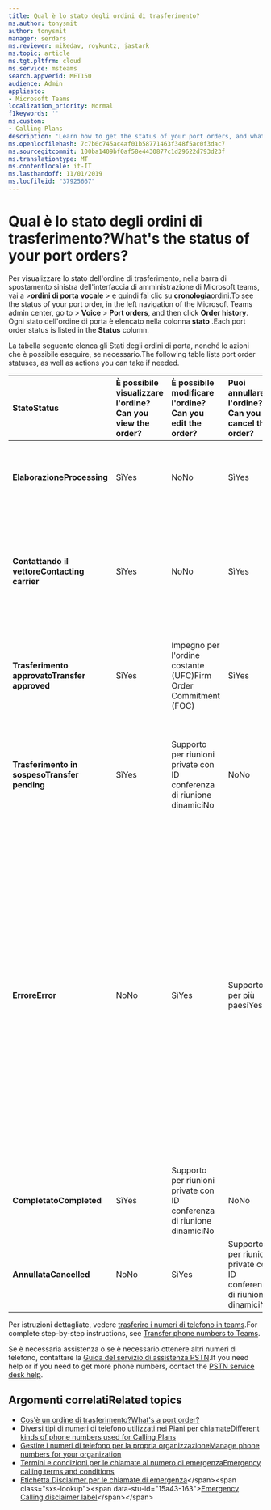 ```yaml
---
title: Qual è lo stato degli ordini di trasferimento?
ms.author: tonysmit
author: tonysmit
manager: serdars
ms.reviewer: mikedav, roykuntz, jastark
ms.topic: article
ms.tgt.pltfrm: cloud
ms.service: msteams
search.appverid: MET150
audience: Admin
appliesto:
- Microsoft Teams
localization_priority: Normal
f1keywords: ''
ms.custom:
- Calling Plans
description: 'Learn how to get the status of your port orders, and what the different actions you can take on them. '
ms.openlocfilehash: 7c7b0c745ac4af01b58771463f348f5ac0f3dac7
ms.sourcegitcommit: 100ba1409bf0af58e4430877c1d29622d793d23f
ms.translationtype: MT
ms.contentlocale: it-IT
ms.lasthandoff: 11/01/2019
ms.locfileid: "37925667"
---
```

# <a name="whats-the-status-of-your-port-orders"></a><span data-ttu-id="15a43-103">Qual è lo stato degli ordini di trasferimento?</span><span class="sxs-lookup"><span data-stu-id="15a43-103">What's the status of your port orders?</span></span>

<span data-ttu-id="15a43-104">Per visualizzare lo stato dell'ordine di trasferimento, nella barra di spostamento sinistra dell'interfaccia di amministrazione di Microsoft teams, vai a >**ordini di porta** **vocale** > e quindi fai clic su **cronologia**ordini.</span><span class="sxs-lookup"><span data-stu-id="15a43-104">To see the status of your port order, in the left navigation of the Microsoft Teams admin center, go to  > **Voice** > **Port orders**, and then click **Order history**.</span></span> <span data-ttu-id="15a43-105">Ogni stato dell'ordine di porta è elencato nella colonna **stato** .</span><span class="sxs-lookup"><span data-stu-id="15a43-105">Each port order status is listed in the **Status** column.</span></span>

<span data-ttu-id="15a43-106">La tabella seguente elenca gli Stati degli ordini di porta, nonché le azioni che è possibile eseguire, se necessario.</span><span class="sxs-lookup"><span data-stu-id="15a43-106">The following table lists port order statuses, as well as actions you can take if needed.</span></span>

|<span data-ttu-id="15a43-107">**Stato**</span><span class="sxs-lookup"><span data-stu-id="15a43-107">**Status**</span></span>|<span data-ttu-id="15a43-108">**È possibile visualizzare l'ordine?**</span><span class="sxs-lookup"><span data-stu-id="15a43-108">**Can you view the order?**</span></span>|<span data-ttu-id="15a43-109">**È possibile modificare l'ordine?**</span><span class="sxs-lookup"><span data-stu-id="15a43-109">**Can you edit the order?**</span></span>|<span data-ttu-id="15a43-110">**Puoi annullare l'ordine?**</span><span class="sxs-lookup"><span data-stu-id="15a43-110">**Can you cancel the order?**</span></span>|<span data-ttu-id="15a43-111">**È possibile eliminare l'ordine?**</span><span class="sxs-lookup"><span data-stu-id="15a43-111">**Can you delete the order?**</span></span>|<span data-ttu-id="15a43-112">**Descrizione**</span><span class="sxs-lookup"><span data-stu-id="15a43-112">**Description**</span></span>|
|:-----|:-----|:-----|:-----|:-----|:-----|
|<span data-ttu-id="15a43-113">**Elaborazione**</span><span class="sxs-lookup"><span data-stu-id="15a43-113">**Processing**</span></span> <br/> |<span data-ttu-id="15a43-114">Sì</span><span class="sxs-lookup"><span data-stu-id="15a43-114">Yes</span></span>  <br/> |<span data-ttu-id="15a43-115">No</span><span class="sxs-lookup"><span data-stu-id="15a43-115">No</span></span>  <br/> |<span data-ttu-id="15a43-116">Sì</span><span class="sxs-lookup"><span data-stu-id="15a43-116">Yes</span></span>  <br/> |<span data-ttu-id="15a43-117">Supporto per riunioni private con ID conferenza di riunione dinamici</span><span class="sxs-lookup"><span data-stu-id="15a43-117">No</span></span>  <br/> |<span data-ttu-id="15a43-118">L'amministratore ha creato l'ordine ed è stato ricevuto da Microsoft.</span><span class="sxs-lookup"><span data-stu-id="15a43-118">The admin created the order, and it's been received by Microsoft.</span></span>  <br/> |
|<span data-ttu-id="15a43-119">**Contattando il vettore**</span><span class="sxs-lookup"><span data-stu-id="15a43-119">**Contacting carrier**</span></span> <br/> |<span data-ttu-id="15a43-120">Sì</span><span class="sxs-lookup"><span data-stu-id="15a43-120">Yes</span></span>  <br/> |<span data-ttu-id="15a43-121">No</span><span class="sxs-lookup"><span data-stu-id="15a43-121">No</span></span>  <br/> |<span data-ttu-id="15a43-122">Sì</span><span class="sxs-lookup"><span data-stu-id="15a43-122">Yes</span></span>  <br/> |<span data-ttu-id="15a43-123">Supporto per riunioni private con ID conferenza di riunione dinamici</span><span class="sxs-lookup"><span data-stu-id="15a43-123">No</span></span>  <br/> |<span data-ttu-id="15a43-124">L'ordine è stato ricevuto e approvato da Microsoft e stiamo lavorando con il gestore della perdita per farlo approvare.</span><span class="sxs-lookup"><span data-stu-id="15a43-124">The order has been received and approved by Microsoft, and we're working with the losing carrier to get it approved.</span></span>  <br/> |
|<span data-ttu-id="15a43-125">**Trasferimento approvato**</span><span class="sxs-lookup"><span data-stu-id="15a43-125">**Transfer approved**</span></span> <br/> |<span data-ttu-id="15a43-126">Sì</span><span class="sxs-lookup"><span data-stu-id="15a43-126">Yes</span></span>  <br/> |<span data-ttu-id="15a43-127">Impegno per l'ordine costante (UFC)</span><span class="sxs-lookup"><span data-stu-id="15a43-127">Firm Order Commitment (FOC)</span></span>  <br/> |<span data-ttu-id="15a43-128">Sì</span><span class="sxs-lookup"><span data-stu-id="15a43-128">Yes</span></span>  <br/> |<span data-ttu-id="15a43-129">Supporto per riunioni private con ID conferenza di riunione dinamici</span><span class="sxs-lookup"><span data-stu-id="15a43-129">No</span></span>  <br/> |<span data-ttu-id="15a43-130">L'ordine è stato accettato dal vettore perdente e la data di UFC è stata impostata.</span><span class="sxs-lookup"><span data-stu-id="15a43-130">The order has been accepted by the losing carrier, and the FOC date has been set.</span></span>  <br/> |
|<span data-ttu-id="15a43-131">**Trasferimento in sospeso**</span><span class="sxs-lookup"><span data-stu-id="15a43-131">**Transfer pending**</span></span> <br/> |<span data-ttu-id="15a43-132">Sì</span><span class="sxs-lookup"><span data-stu-id="15a43-132">Yes</span></span>  <br/> |<span data-ttu-id="15a43-133">Supporto per riunioni private con ID conferenza di riunione dinamici</span><span class="sxs-lookup"><span data-stu-id="15a43-133">No</span></span>  <br/> |<span data-ttu-id="15a43-134">No</span><span class="sxs-lookup"><span data-stu-id="15a43-134">No</span></span>  <br/> |<span data-ttu-id="15a43-135">No</span><span class="sxs-lookup"><span data-stu-id="15a43-135">No</span></span>  <br/> |<span data-ttu-id="15a43-136">Il trasferimento è inferiore a 24 ore di distanza, quindi l'ordine non può più essere modificato o annullato.</span><span class="sxs-lookup"><span data-stu-id="15a43-136">The transfer is less than 24 hours away, so the order can no longer be edited or cancelled.</span></span>  <br/> |
|<span data-ttu-id="15a43-137">**Errore**</span><span class="sxs-lookup"><span data-stu-id="15a43-137">**Error**</span></span> <br/> |<span data-ttu-id="15a43-138">No</span><span class="sxs-lookup"><span data-stu-id="15a43-138">No</span></span>  <br/> |<span data-ttu-id="15a43-139">Sì</span><span class="sxs-lookup"><span data-stu-id="15a43-139">Yes</span></span>  <br/> |<span data-ttu-id="15a43-140">Supporto per più paesi</span><span class="sxs-lookup"><span data-stu-id="15a43-140">Yes</span></span>  <br/> |<span data-ttu-id="15a43-141">Sì (in questo momento non è possibile eliminare l'ordine di conversione se si verifica un errore.</span><span class="sxs-lookup"><span data-stu-id="15a43-141">Yes (at this time, you can't delete the port order if there's an error.</span></span> <span data-ttu-id="15a43-142">L'ordine di trasferimento deve essere ricreato oppure è necessario contattare la [Guida del servizio PSTN](../manage-phone-numbers-for-your-organization/contact-pstn-service-desk.md).</span><span class="sxs-lookup"><span data-stu-id="15a43-142">The port order needs to be re-created, or you need to contact the [PSTN service desk help](../manage-phone-numbers-for-your-organization/contact-pstn-service-desk.md).</span></span>  <br/> |<span data-ttu-id="15a43-143">Il vettore perdente ha rifiutato l'ordine.</span><span class="sxs-lookup"><span data-stu-id="15a43-143">The losing carrier rejected the order.</span></span>  <br/> |
|<span data-ttu-id="15a43-144">**Completato**</span><span class="sxs-lookup"><span data-stu-id="15a43-144">**Completed**</span></span> <br/> |<span data-ttu-id="15a43-145">Sì</span><span class="sxs-lookup"><span data-stu-id="15a43-145">Yes</span></span>  <br/> |<span data-ttu-id="15a43-146">Supporto per riunioni private con ID conferenza di riunione dinamici</span><span class="sxs-lookup"><span data-stu-id="15a43-146">No</span></span>  <br/> |<span data-ttu-id="15a43-147">No</span><span class="sxs-lookup"><span data-stu-id="15a43-147">No</span></span>  <br/> |<span data-ttu-id="15a43-148">No</span><span class="sxs-lookup"><span data-stu-id="15a43-148">No</span></span>  <br/> |<span data-ttu-id="15a43-149">I numeri sono stati trasferiti correttamente.</span><span class="sxs-lookup"><span data-stu-id="15a43-149">The numbers have been successfully transferred.</span></span>  <br/> |
|<span data-ttu-id="15a43-150">**Annullata**</span><span class="sxs-lookup"><span data-stu-id="15a43-150">**Cancelled**</span></span> <br/> |<span data-ttu-id="15a43-151">No</span><span class="sxs-lookup"><span data-stu-id="15a43-151">No</span></span>  <br/> |<span data-ttu-id="15a43-152">Sì</span><span class="sxs-lookup"><span data-stu-id="15a43-152">Yes</span></span>  <br/> |<span data-ttu-id="15a43-153">Supporto per riunioni private con ID conferenza di riunione dinamici</span><span class="sxs-lookup"><span data-stu-id="15a43-153">No</span></span>  <br/> |<span data-ttu-id="15a43-154">No</span><span class="sxs-lookup"><span data-stu-id="15a43-154">No</span></span>  <br/> |<span data-ttu-id="15a43-155">L'amministratore ha annullato l'ordine.</span><span class="sxs-lookup"><span data-stu-id="15a43-155">The admin canceled the order.</span></span>  <br/> |

<span data-ttu-id="15a43-156">Per istruzioni dettagliate, vedere [trasferire i numeri di telefono in teams](transfer-phone-numbers-to-teams.md).</span><span class="sxs-lookup"><span data-stu-id="15a43-156">For complete step-by-step instructions, see [Transfer phone numbers to Teams](transfer-phone-numbers-to-teams.md).</span></span>

<span data-ttu-id="15a43-157">Se è necessaria assistenza o se è necessario ottenere altri numeri di telefono, contattare la [Guida del servizio di assistenza PSTN](../manage-phone-numbers-for-your-organization/contact-pstn-service-desk.md).</span><span class="sxs-lookup"><span data-stu-id="15a43-157">If you need help or if you need to get more phone numbers, contact the [PSTN service desk help](../manage-phone-numbers-for-your-organization/contact-pstn-service-desk.md).</span></span>

## <a name="related-topics"></a><span data-ttu-id="15a43-158">Argomenti correlati</span><span class="sxs-lookup"><span data-stu-id="15a43-158">Related topics</span></span>

- [<span data-ttu-id="15a43-159">Cos'è un ordine di trasferimento?</span><span class="sxs-lookup"><span data-stu-id="15a43-159">What's a port order?</span></span>](port-order-overview.md)
- [<span data-ttu-id="15a43-160">Diversi tipi di numeri di telefono utilizzati nei Piani per chiamate</span><span class="sxs-lookup"><span data-stu-id="15a43-160">Different kinds of phone numbers used for Calling Plans</span></span>](../different-kinds-of-phone-numbers-used-for-calling-plans.md)
- [<span data-ttu-id="15a43-161">Gestire i numeri di telefono per la propria organizzazione</span><span class="sxs-lookup"><span data-stu-id="15a43-161">Manage phone numbers for your organization</span></span>](../manage-phone-numbers-for-your-organization/manage-phone-numbers-for-your-organization.md)
- [<span data-ttu-id="15a43-162">Termini e condizioni per le chiamate al numero di emergenza</span><span class="sxs-lookup"><span data-stu-id="15a43-162">Emergency calling terms and conditions</span></span>](../emergency-calling-terms-and-conditions.md)
- <span data-ttu-id="15a43-163">[Etichetta Disclaimer per le chiamate di emergenza](https://github.com/MicrosoftDocs/OfficeDocs-SkypeForBusiness/blob/live/Teams/downloads/emergency-calling/emergency-calling-label-(en-us)-(v.1.0).zip?raw=true)</span><span class="sxs-lookup"><span data-stu-id="15a43-163">[Emergency Calling disclaimer label](https://github.com/MicrosoftDocs/OfficeDocs-SkypeForBusiness/blob/live/Teams/downloads/emergency-calling/emergency-calling-label-(en-us)-(v.1.0).zip?raw=true)</span></span>
